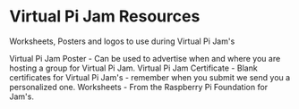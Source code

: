 # Virtual Pi Jam Resources
Worksheets, Posters and logos to use during Virtual Pi Jam's

Virtual Pi Jam Poster - Can be used to advertise when and where you are hosting a group for Virtual Pi Jam.
Virtual Pi Jam Certificate - Blank certificates for Virtual Pi Jam's - remember when you submit we send you a personalized one.
Worksheets - From the Raspberry Pi Foundation for Jam's.
